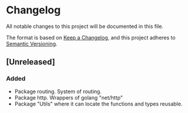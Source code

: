 # Changelog
All notable changes to this project will be documented in this file.

The format is based on [Keep a Changelog](https://keepachangelog.com/en/1.0.0/),
and this project adheres to [Semantic Versioning](https://semver.org/spec/v2.0.0.html).

## [Unreleased]
### Added
- Package routing. System of routing.
- Package http. Wrappers of golang "net/http"
- Package "Utils" where it can locate the functions and types reusable.